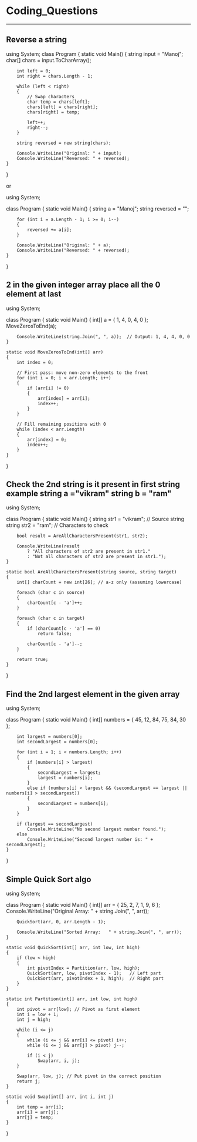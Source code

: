 # Coding_Questions
-----------------------

Reverse a string
---------------------------

using System;
class Program
{
    static void Main()
    {
        string input = "Manoj";
        char[] chars = input.ToCharArray();

        int left = 0;
        int right = chars.Length - 1;

        while (left < right)
        {
            // Swap characters
            char temp = chars[left];
            chars[left] = chars[right];
            chars[right] = temp;

            left++;
            right--;
        }

        string reversed = new string(chars);

        Console.WriteLine("Original: " + input);
        Console.WriteLine("Reversed: " + reversed);
    }
}

or 

using System;

class Program
{
    static void Main()
    {
        string a = "Manoj";
        string reversed = "";

        for (int i = a.Length - 1; i >= 0; i--)
        {
            reversed += a[i];
        }

        Console.WriteLine("Original: " + a);
        Console.WriteLine("Reversed: " + reversed);
    }
}


2 in the given integer array place all the 0 element at last
---------------------------------------------------------------

using System;

class Program
{
    static void Main()
    {
        int[] a = { 1, 4, 0, 4, 0 };
        MoveZerosToEnd(a);

        Console.WriteLine(string.Join(", ", a));  // Output: 1, 4, 4, 0, 0
    }

    static void MoveZerosToEnd(int[] arr)
    {
        int index = 0;

        // First pass: move non-zero elements to the front
        for (int i = 0; i < arr.Length; i++)
        {
            if (arr[i] != 0)
            {
                arr[index] = arr[i];
                index++;
            }
        }

        // Fill remaining positions with 0
        while (index < arr.Length)
        {
            arr[index] = 0;
            index++;
        }
    }
}

Check the 2nd string is it present in first string example string a ="vikram" string b = "ram"
-----------------------------------------------------------------------

using System;

class Program
{
    static void Main()
    {
        string str1 = "vikram"; // Source string
        string str2 = "ram";    // Characters to check

        bool result = AreAllCharactersPresent(str1, str2);

        Console.WriteLine(result
            ? "All characters of str2 are present in str1."
            : "Not all characters of str2 are present in str1.");
    }

    static bool AreAllCharactersPresent(string source, string target)
    {
        int[] charCount = new int[26]; // a-z only (assuming lowercase)

        foreach (char c in source)
        {
            charCount[c - 'a']++;
        }

        foreach (char c in target)
        {
            if (charCount[c - 'a'] == 0)
                return false;

            charCount[c - 'a']--;
        }

        return true;
    }
}


Find the 2nd largest element in the given array
---------------------------------------
using System;

class Program
{
    static void Main()
    {
        int[] numbers = { 45, 12, 84, 75, 84, 30 };

        int largest = numbers[0];
        int secondLargest = numbers[0];

        for (int i = 1; i < numbers.Length; i++)
        {
            if (numbers[i] > largest)
            {
                secondLargest = largest;
                largest = numbers[i];
            }
            else if (numbers[i] < largest && (secondLargest == largest || numbers[i] > secondLargest))
            {
                secondLargest = numbers[i];
            }
        }

        if (largest == secondLargest)
            Console.WriteLine("No second largest number found.");
        else
            Console.WriteLine("Second largest number is: " + secondLargest);
    }
}

Simple Quick Sort algo
----------------------
using System;

class Program
{
    static void Main()
    {
        int[] arr = { 25, 2, 7, 1, 9, 6 };
        Console.WriteLine("Original Array: " + string.Join(", ", arr));

        QuickSort(arr, 0, arr.Length - 1);

        Console.WriteLine("Sorted Array:   " + string.Join(", ", arr));
    }

    static void QuickSort(int[] arr, int low, int high)
    {
        if (low < high)
        {
            int pivotIndex = Partition(arr, low, high);
            QuickSort(arr, low, pivotIndex - 1);   // Left part
            QuickSort(arr, pivotIndex + 1, high);  // Right part
        }
    }

    static int Partition(int[] arr, int low, int high)
    {
        int pivot = arr[low]; // Pivot as first element
        int i = low + 1;
        int j = high;

        while (i <= j)
        {
            while (i <= j && arr[i] <= pivot) i++;
            while (i <= j && arr[j] > pivot) j--;

            if (i < j)
                Swap(arr, i, j);
        }

        Swap(arr, low, j); // Put pivot in the correct position
        return j;
    }

    static void Swap(int[] arr, int i, int j)
    {
        int temp = arr[i];
        arr[i] = arr[j];
        arr[j] = temp;
    }
}

